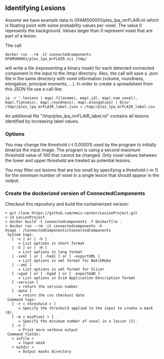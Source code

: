 ## Identifying Lesions

Assume we have example data in OFAMS00001/ples_lpa_mrFLAIR.nii which is floating point with some probability values per voxel. The value 0 represents the background. Values larger than 0 represent voxel that are part of a lesion.

The call
```
docker run --rm -it connectedcomponents OFAMS00001/ples_lpa_mrFLAIR.nii /tmp/
```
will write a file (representing a binary mask) for each detected connected component in the input to the /tmp/ directory. Also, the call will save a .json file in the same directory with voxel information (volume, roundness, elongation, principal moments, ...). In order to create a spreadsheet from this JSON file use a call like:
```
jq -r '.lesions | map(.filename), map(.id), map(.num_voxel), map(.flatness), map(.roundness), map(.elongation) | @csv' /tmp//ples_lpa_mrFLAIR_label.json > /tmp//ples_lpa_mrFLAIR_label.csv
```

An additional file "/tmp/ples_lpa_mrFLAIR_label.nii" contains all lesions identified by increasing label values.

### Options

You may change the threshold (-t 0.00001) used by the program to initially binarize the input image. The program is using a second maximum threshold value of 100 that cannot be changed. Only voxel values between the lower and upper threshold are treated as potential lesions.

You may filter out lesions that are too small by specifying a threshold (-m 1) for the minimum number of voxel in a single lesion that
should appear in the output.

### Create the dockerized version of ConnectedComponents

Checkout this repository and build the containerized version:
```
> git clone https://github.com/mmiv-center/LesionProject.git
> cd LesionProject
> docker build -t connectedcomponents -f Dockerfile .
> docker run --rm -it connectedcomponents -h
Usage : /ConnectedComponents/ConnectedComponents
 System tags: 
   [ -v ] or [ -h ]
      = List options in short format
   [ -V ] or [ -H ]
      = List options in long format
   [ -vxml ] or [ -hxml ] or [ -exportXML ]
      = List options in xml format for BatchMake
   [ --xml ]
      = List options in xml format for Slicer
   [ -vgad ] or [ -hgad ] or [ -exportGAD ]
      = List options in Grid Application Description format
   [ -version ]
      = return the version number
   [ -date ]
      = return the cvs checkout date
 Command tags: 
   [ -t < threshold > ]
      = Specify the threshold applied to the input to create a mask (0).
   [ -m < minPixel > ]
      = Specify the minimum number of voxel in a lesion (1).
   [ -v ]
      = Print more verbose output
 Command fields: 
   < infile > 
      = Input mask
   < outdir > 
      = Output masks directory
```
